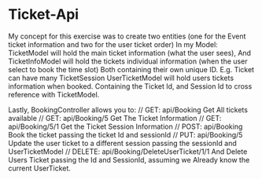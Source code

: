 # Ticket-Api
My concept for this exercise was to create two entities (one for the Event ticket information and two for the user ticket order)
In my Model:
TicketModel will hold the main ticket information (what the user sees), And TicketInfoModel will hold the tickets individual information (when the user select to book the time slot)
Both containing their own unique ID. E.g. Ticket can have many TicketSession
UserTicketModel will hold users tickets information when booked. Containing the Ticket Id, and Session Id to cross reference with TicketModel.

Lastly, BookingController allows you to:
// GET: api/Booking
Get All tickets available
// GET: api/Booking/5
Get The Ticket Information 
// GET: api/Booking/5/1
Get the Ticket Session Information
// POST: api/Booking
Book the ticket passing the ticket Id and sessionId
// PUT: api/Booking/5
Update the user ticket to a different session passing the sessionId and UserTicketModel
// DELETE: api/Booking/DeleteUserTicket/1/1
And Delete Users Ticket passing the Id and SessionId, assuming we Already know the current UserTicket.
